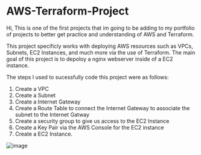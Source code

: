 # AWS-Terraform-Project

Hi, This is one of the first projects that im going to be adding to my portfolio of projects to better get practice and understanding of AWS and Terraform. 

This project specificly works with deploying AWS resources such as VPCs, Subnets, EC2 Instances, and much more via the use of Terraform. The main goal of this project is to depoloy a nginx webserver inside of a EC2 instance. 

The steps I used to sucessfully code this project were as follows:
  1) Create a VPC 
  2) Create a Subnet 
  3) Create a Internet Gateway 
  4) Create a Route Table to connect the Internet Gateway to associate the subnet to the Internet Gatway 
  5) Create a security group to give us access to the EC2 Instance
  6) Create a Key Pair via the AWS Console for the EC2 instance
  7) Create a EC2 Instance.
      

![image](https://user-images.githubusercontent.com/120689107/221710280-e17c507d-6418-4337-b742-77a6272f6387.png)

